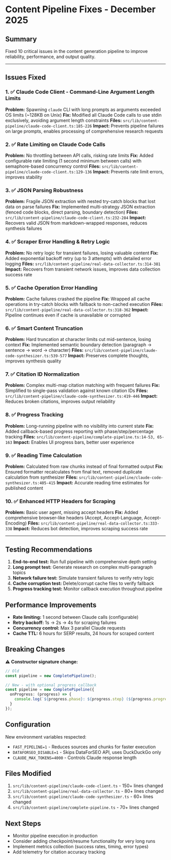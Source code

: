 # Content Pipeline Fixes - December 2025

## Summary
Fixed 10 critical issues in the content generation pipeline to improve reliability, performance, and output quality.

---

## Issues Fixed

### 1. ✅ Claude Code Client - Command-Line Argument Length Limits
**Problem:** Spawning `claude` CLI with long prompts as arguments exceeded OS limits (~128KB on Unix)
**Fix:** Modified all Claude Code calls to use stdin exclusively, avoiding argument length constraints
**Files:** `src/lib/content-pipeline/claude-code-client.ts:185-226`
**Impact:** Prevents pipeline failures on large prompts, enables processing of comprehensive research requests

### 2. ✅ Rate Limiting on Claude Code Calls
**Problem:** No throttling between API calls, risking rate limits
**Fix:** Added configurable rate limiting (1 second minimum between calls) with semaphore-based concurrency control
**Files:** `src/lib/content-pipeline/claude-code-client.ts:129-136`
**Impact:** Prevents rate limit errors, improves stability

### 3. ✅ JSON Parsing Robustness
**Problem:** Fragile JSON extraction with nested try-catch blocks that lost data on parse failures
**Fix:** Implemented multi-strategy JSON extraction (fenced code blocks, direct parsing, boundary detection)
**Files:** `src/lib/content-pipeline/claude-code-client.ts:232-284`
**Impact:** Recovers valid JSON from markdown-wrapped responses, reduces synthesis failures

### 4. ✅ Scraper Error Handling & Retry Logic
**Problem:** No retry logic for transient failures, losing valuable content
**Fix:** Added exponential backoff retry (up to 3 attempts) with detailed error logging
**Files:** `src/lib/content-pipeline/real-data-collector.ts:314-381`
**Impact:** Recovers from transient network issues, improves data collection success rate

### 5. ✅ Cache Operation Error Handling
**Problem:** Cache failures crashed the pipeline
**Fix:** Wrapped all cache operations in try-catch blocks with fallback to non-cached execution
**Files:** `src/lib/content-pipeline/real-data-collector.ts:318-362`
**Impact:** Pipeline continues even if cache is unavailable or corrupted

### 6. ✅ Smart Content Truncation
**Problem:** Hard truncation at character limits cut mid-sentence, losing context
**Fix:** Implemented semantic boundary detection (paragraph → sentence → word → character)
**Files:** `src/lib/content-pipeline/claude-code-synthesizer.ts:539-577`
**Impact:** Preserves complete thoughts, improves synthesis quality

### 7. ✅ Citation ID Normalization
**Problem:** Complex multi-map citation matching with frequent failures
**Fix:** Simplified to single-pass validation against known citation IDs
**Files:** `src/lib/content-pipeline/claude-code-synthesizer.ts:419-446`
**Impact:** Reduces broken citations, improves output reliability

### 8. ✅ Progress Tracking
**Problem:** Long-running pipeline with no visibility into current state
**Fix:** Added callback-based progress reporting with phase/step/percentage tracking
**Files:** `src/lib/content-pipeline/complete-pipeline.ts:14-53, 65-163`
**Impact:** Enables UI progress bars, better user experience

### 9. ✅ Reading Time Calculation
**Problem:** Calculated from raw chunks instead of final formatted output
**Fix:** Ensured formatter recalculates from final text, removed duplicate calculation from synthesizer
**Files:** `src/lib/content-pipeline/claude-code-synthesizer.ts:405-415`
**Impact:** Accurate reading time estimates for published content

### 10. ✅ Enhanced HTTP Headers for Scraping
**Problem:** Basic user agent, missing accept headers
**Fix:** Added comprehensive browser-like headers (Accept, Accept-Language, Accept-Encoding)
**Files:** `src/lib/content-pipeline/real-data-collector.ts:333-338`
**Impact:** Reduces bot detection, improves scraping success rate

---

## Testing Recommendations

1. **End-to-end test:** Run full pipeline with comprehensive depth setting
2. **Long prompt test:** Generate research on complex multi-paragraph topics
3. **Network failure test:** Simulate transient failures to verify retry logic
4. **Cache corruption test:** Delete/corrupt cache files to verify fallback
5. **Progress tracking test:** Monitor callback execution throughout pipeline

## Performance Improvements

- **Rate limiting:** 1 second between Claude calls (configurable)
- **Retry backoff:** 1s → 2s → 4s for scraping failures
- **Concurrency control:** Max 3 parallel Claude requests
- **Cache TTL:** 6 hours for SERP results, 24 hours for scraped content

## Breaking Changes

⚠️ **Constructor signature change:**
```typescript
// Old
const pipeline = new CompletePipeline();

// New - with optional progress callback
const pipeline = new CompletePipeline({
  onProgress: (progress) => {
    console.log(`${progress.phase}: ${progress.step} (${progress.progress}%)`);
  }
});
```

## Configuration

New environment variables respected:
- `FAST_PIPELINE=1` - Reduces sources and chunks for faster execution
- `DATAFORSEO_DISABLE=1` - Skips DataForSEO API, uses DuckDuckGo only
- `CLAUDE_MAX_TOKENS=4000` - Controls Claude response length

## Files Modified

1. `src/lib/content-pipeline/claude-code-client.ts` - 150+ lines changed
2. `src/lib/content-pipeline/real-data-collector.ts` - 80+ lines changed
3. `src/lib/content-pipeline/claude-code-synthesizer.ts` - 60+ lines changed
4. `src/lib/content-pipeline/complete-pipeline.ts` - 70+ lines changed

## Next Steps

- Monitor pipeline execution in production
- Consider adding checkpoint/resume functionality for very long runs
- Implement metrics collection (success rates, timing, error types)
- Add telemetry for citation accuracy tracking